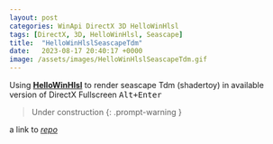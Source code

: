 ```yaml
---
layout: post
categories: WinApi DirectX 3D HelloWinHlsl
tags: [DirectX, 3D, HelloWinHlsl, Seascape]
title:  "HelloWinHlslSeascapeTdm"
date:   2023-08-17 20:40:17 +0000
image: /assets/images/HelloWinHlslSeascapeTdm.gif
---
```


Using [__HelloWinHlsl__](https://github.com/Alex0vSky/HelloWinHlsl/) to render seascape Tdm (shadertoy) in available version of DirectX
Fullscreen <kbd>Alt+Enter</kbd>

> Under construction
{: .prompt-warning }

a link to [*repo*](https://github.com/Alex0vSky/HelloWinHlslSeascapeTdm/)
